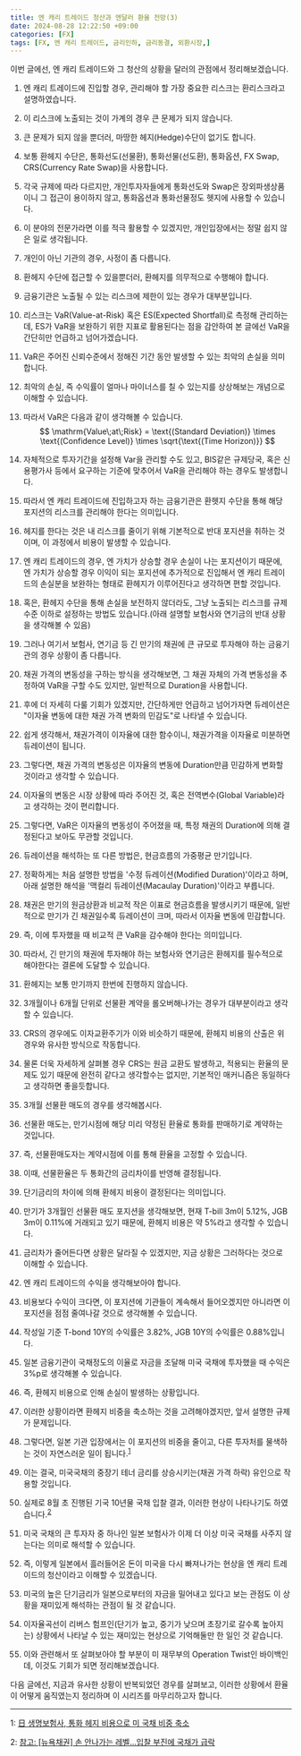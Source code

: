 ```yaml
---
title: 엔 캐리 트레이드 청산과 엔달러 환율 전망(3)
date: 2024-08-28 12:22:50 +09:00
categories: [FX]
tags: [FX, 엔 캐리 트레이드, 금리인하, 금리동결, 외환시장,]
---
```


이번 글에선, 엔 캐리 트레이드와 그 청산의 상황을 달러의 관점에서 정리해보겠습니다.

1. 엔 캐리 트레이드에 진입할 경우, 관리해야 할 가장 중요한 리스크는 환리스크라고 설명하였습니다.
2. 이 리스크에 노출되는 것이 가계의 경우 큰 문제가 되지 않습니다.
3. 큰 문제가 되지 않을 뿐더러, 마땅한 헤지(Hedge)수단이 없기도 합니다.
4. 보통 환헤지 수단은, 통화선도(선물환), 통화선물(선도환), 통화옵션, FX Swap, CRS(Currency Rate Swap)을 사용합니다.
5. 각국 규제에 따라 다르지만, 개인투자자들에게 통화선도와 Swap은 장외파생상품이니 그 접근이 용이하지 않고, 통화옵션과 통화선물정도 헷지에 사용할 수 있습니다.
6. 이 분야의 전문가라면 이를 적극 활용할 수 있겠지만, 개인입장에서는 정말 쉽지 않은 일로 생각됩니다.
7. 개인이 아닌 기관의 경우, 사정이 좀 다릅니다.
8. 환헤지 수단에 접근할 수 있을뿐더러, 환헤지를 의무적으로 수행해야 합니다.
9.  금융기관은 노출될 수 있는 리스크에 제한이 있는 경우가 대부분입니다.
10. 리스크는 VaR(Value-at-Risk) 혹은 ES(Expected Shortfall)로 측정해 관리하는데, ES가 VaR을 보완하기 위한 지표로 활용된다는 점을 감안하여 본 글에선 VaR을 간단히만 언급하고 넘어가겠습니다.
11. VaR은 주어진 신뢰수준에서 정해진 기간 동안 발생할 수 있는 최악의 손실을 의미합니다.
12. 최악의 손실, 즉 수익률이 얼마나 마이너스를 칠 수 있는지를 상상해보는 개념으로 이해할 수 있습니다.
13. 따라서 VaR은 다음과 같이 생각해볼 수 있습니다. 
$$ \mathrm{Value\;at\;Risk} = \text{(Standard Deviation)} \times \text{(Confidence Level)} \times \sqrt{\text{(Time Horizon)}} $$

14.   자체적으로 투자기간을 설정해 Var을 관리할 수도 있고, BIS같은 규제당국, 혹은 신용평가사 등에서 요구하는 기준에 맞추어서 VaR을 관리해야 하는 경우도 발생합니다.
15.  따라서 엔 캐리 트레이드에 진입하고자 하는 금융기관은 환헷지 수단을 통해 해당 포지션의 리스크를 관리해야 한다는 의미입니다.
16.  헤지를 한다는 것은 내 리스크를 줄이기 위해 기본적으로 반대 포지션을 취하는 것이며, 이 과정에서 비용이 발생할 수 있습니다.
17.  엔 캐리 트레이드의 경우, 엔 가치가 상승할 경우 손실이 나는 포지션이기 때문에, 엔 가치가 상승할 경우 이익이 되는 포지션에 추가적으로 진입해서 엔 캐리 트레이드의 손실분을 보완하는 형태로 환헤지가 이루어진다고 생각하면 편할 것입니다.
18.  혹은, 환헤지 수단을 통해 손실을 보전하지 않더라도, 그냥 노출되는 리스크를 규제수준 이하로 설정하는 방법도 있습니다.(아래 설명할 보험사와 연기금의 반대 상황을 생각해볼 수 있음)
19.  그러나 여기서 보험사, 연기금 등 긴 만기의 채권에 큰 규모로 투자해야 하는 금융기관의 경우 상황이 좀 다릅니다.
20.  채권 가격의 변동성을 구하는 방식을 생각해보면, 그 채권 자체의 가격 변동성을 추정하여 VaR을 구할 수도 있지만, 일반적으로 Duration을 사용합니다.
21.  후에 더 자세히 다룰 기회가 있겠지만, 간단하게만 언급하고 넘어가자면 듀레이션은 "이자율 변동에 대한 채권 가격 변화의 민감도"로 나타낼 수 있습니다.
22.  쉽게 생각해서, 채권가격이 이자율에 대한 함수이니, 채권가격을 이자율로 미분하면 듀레이션이 됩니다.
23. 그렇다면, 채권 가격의 변동성은 이자율의 변동에 Duration만큼 민감하게 변화할 것이라고 생각할 수 있습니다.
24. 이자율의 변동은 시장 상황에 따라 주어진 것, 혹은 전역변수(Global Variable)라고 생각하는 것이 편리합니다.
25. 그렇다면, VaR은 이자율의 변동성이 주어졌을 때, 특정 채권의 Duration에 의해 결정된다고 보아도 무관할 것입니다.
26. 듀레이션을 해석하는 또 다른 방법은, 현금흐름의 가중평균 만기입니다.
27. 정확하게는 처음 설명한 방법을 '수정 듀레이션(Modified Duration)'이라고 하며, 아래 설명한 해석을 '맥컬리 듀레이션(Macaulay Duration)'이라고 부릅니다.
28. 채권은 만기의 원금상환과 비교적 작은 이표로 현금흐름을 발생시키기 때문에, 일반적으로 만기가 긴 채권일수록 듀레이션이 크며, 따라서 이자율 변동에 민감합니다.
29. 즉, 이에 투자했을 때 비교적 큰 VaR을 감수해야 한다는 의미입니다.
30. 따라서, 긴 만기의 채권에 투자해야 하는 보험사와 연기금은 환헤지를 필수적으로 해야한다는 결론에 도달할 수 있습니다.
31. 환헤지는 보통 만기까지 한번에 진행하지 않습니다.
32. 3개월이나 6개월 단위로 선물환 계약을 롤오버해나가는 경우가 대부분이라고 생각할 수 있습니다.
33. CRS의 경우에도 이자교환주기가 이와 비슷하기 때문에, 환헤지 비용의 산출은 위 경우와 유사한 방식으로 작동합니다.
34. 물론 더욱 자세하게 살펴볼 경우 CRS는 원금 교환도 발생하고, 적용되는 환율의 문제도 있기 때문에 완전히 같다고 생각할수는 없지만, 기본적인 매커니즘은 동일하다고 생각하면 좋을듯합니다.
35. 3개월 선물환 매도의 경우를 생각해봅시다.
36. 선물환 매도는, 만기시점에 해당 미리 약정된 환율로 통화를 판매하기로 계약하는 것입니다.
37. 즉, 선물환매도자는 계약시점에 이를 통해 환율을 고정할 수 있습니다.
38. 이때, 선물환율은 두 통화간의 금리차이를 반영해 결정됩니다.
39. 단기금리의 차이에 의해 환헤지 비용이 결정된다는 의미입니다.
40. 만기가 3개월인 선물환 매도 포지션을 생각해보면, 현재 T-bill 3m이 5.12%, JGB 3m이 0.11%에 거래되고 있기 때문에, 환헤지 비용은 약 5%라고 생각할 수 있습니다.
41. 금리차가 줄어든다면 상황은 달라질 수 있겠지만, 지금 상황은 그러하다는 것으로 이해할 수 있습니다.
42. 엔 캐리 트레이드의 수익을 생각해보아야 합니다.
43. 비용보다 수익이 크다면, 이 포지션에 기관들이 계속해서 들어오겠지만 아니라면 이 포지션을 점점 줄여나갈 것으로 생각해볼 수 있습니다.
44. 작성일 기준 T-bond 10Y의 수익률은 3.82%, JGB 10Y의 수익률은 0.88%입니다.
45. 일본 금융기관이 국채정도의 이율로 자금을 조달해 미국 국채에 투자했을 때 수익은 3%p로 생각해볼 수 있습니다.
46. 즉, 환헤지 비용으로 인해 손실이 발생하는 상황입니다.
47. 이러한 상황이라면 환헤지 비중을 축소하는 것을 고려해야겠지만, 앞서 설명한 규제가 문제입니다.
48. 그렇다면, 일본 기관 입장에서는 이 포지션의 비중을 줄이고, 다른 투자처를 물색하는 것이 자연스러운 일이 됩니다.<sup>[1](https://www.g-enews.com/ko-kr/news/article/news_all/202210261106417968e8b8a793f7_1/article.html)</sup> 
49. 이는 결국, 미국국채의 중장기 테너 금리를 상승시키는(채권 가격 하락) 유인으로 작용할 것입니다.
50. 실제로 8월 초 진행된 기국 10년물 국채 입찰 결과, 이러한 현상이 나타나기도 하였습니다.<sup>[2](https://news.einfomax.co.kr/news/articleView.html?idxno=4320480)</sup> 
51. 미국 국채의 큰 투자자 중 하나인 일본 보험사가 이제 더 이상 미국 국채를 사주지 않는다는 의미로 해석할 수 있습니다.
52. 즉, 이렇게 일본에서 흘러들어온 돈이 미국을 다시 빠져나가는 현상을 엔 캐리 트레이드의 청산이라고 이해할 수 있겠습니다.
53. 미국의 높은 단기금리가 일본으로부터의 자금을 밀어내고 있다고 보는 관점도 이 상황을 재미있게 해석하는 관점이 될 것 같습니다.
54. 이자율곡선이 리버스 험프인(단기가 높고, 중기가 낮으며 초장기로 갈수록 높아지는) 상황에서 나타날 수 있는 재미있는 현상으로 기억해둘만 한 일인 것 같습니다.
55. 이와 관련해서 또 살펴보아야 할 부분이 미 재무부의 Operation Twist인 바이백인데, 이것도 기회가 되면 정리해보겠습니다.


다음 글에선, 지금과 유사한 상황이 반복되었던 경우를 살펴보고, 이러한 상황에서 환율이 어떻게 움직였는지 정리하며 이 시리즈를 마무리하고자 합니다.

---

<a name=참고1>1</a>: [日 생명보험사, 통화 헤지 비용으로 미 국채 비중 축소](https://www.g-enews.com/ko-kr/news/article/news_all/202210261106417968e8b8a793f7_1/article.html)

<a name=참고2>2</a>: [참고: [뉴욕채권] 손 안나가는 레벨...입찰 부진에 국채가 급락](https://news.einfomax.co.kr/news/articleView.html?idxno=4320480)